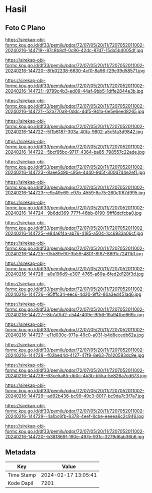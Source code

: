 # Hasil

## Foto C Plano

https://sirekap-obj-formc.kpu.go.id/df33/pemilu/pdpr/72/07/05/20/11/7207052011002-20240216-144719--97c8b8df-0c86-42dc-87d7-15da5b4005df.jpg

https://sirekap-obj-formc.kpu.go.id/df33/pemilu/pdpr/72/07/05/20/11/7207052011002-20240216-144720--8fb02238-6630-4cf0-8a96-f29e39d58571.jpg

https://sirekap-obj-formc.kpu.go.id/df33/pemilu/pdpr/72/07/05/20/11/7207052011002-20240216-144721--9799c4b3-ed09-44af-9bb5-1dffe2844e3b.jpg

https://sirekap-obj-formc.kpu.go.id/df33/pemilu/pdpr/72/07/05/20/11/7207052011002-20240216-144721--52a770a8-0ddc-4df5-941a-6e5e6eed8265.jpg

https://sirekap-obj-formc.kpu.go.id/df33/pemilu/pdpr/72/07/05/20/11/7207052011002-20240216-144722--5f1b6187-303a-40fa-9802-a5c5fa3d9842.jpg

https://sirekap-obj-formc.kpu.go.id/df33/pemilu/pdpr/72/07/05/20/11/7207052011002-20240216-144722--5bcf95bc-9717-4364-ba85-798557c22ade.jpg

https://sirekap-obj-formc.kpu.go.id/df33/pemilu/pdpr/72/07/05/20/11/7207052011002-20240216-144723--8aee549b-c95e-4d40-9d5f-300d744e2ef1.jpg

https://sirekap-obj-formc.kpu.go.id/df33/pemilu/pdpr/72/07/05/20/11/7207052011002-20240216-144723--e9c49e69-e97b-4559-8c75-260c1f67d995.jpg

https://sirekap-obj-formc.kpu.go.id/df33/pemilu/pdpr/72/07/05/20/11/7207052011002-20240216-144724--9b6dd369-777f-46bb-8190-9fff8dcfcba0.jpg

https://sirekap-obj-formc.kpu.go.id/df33/pemilu/pdpr/72/07/05/20/11/7207052011002-20240216-144725--e84a6f4a-ab76-4185-a504-1cc6933a06cf.jpg

https://sirekap-obj-formc.kpu.go.id/df33/pemilu/pdpr/72/07/05/20/11/7207052011002-20240216-144725--05b89e90-3b59-4801-8f87-8891c72411b1.jpg

https://sirekap-obj-formc.kpu.go.id/df33/pemilu/pdpr/72/07/05/20/11/7207052011002-20240216-144726--a0e196d9-e307-4765-a60a-6fed2d128f3d.jpg

https://sirekap-obj-formc.kpu.go.id/df33/pemilu/pdpr/72/07/05/20/11/7207052011002-20240216-144726--95fffc34-eec6-4d20-9ff2-80a3ed451ad6.jpg

https://sirekap-obj-formc.kpu.go.id/df33/pemilu/pdpr/72/07/05/20/11/7207052011002-20240216-144727--8b7a0fd2-c544-409e-9f56-19a94fbe669c.jpg

https://sirekap-obj-formc.kpu.go.id/df33/pemilu/pdpr/72/07/05/20/11/7207052011002-20240216-144727--e11d030c-971a-49c0-a031-b4d8ecedb62a.jpg

https://sirekap-obj-formc.kpu.go.id/df33/pemilu/pdpr/72/07/05/20/11/7207052011002-20240216-144728--f02bed4d-4127-47f8-8e63-7b120583dc9e.jpg

https://sirekap-obj-formc.kpu.go.id/df33/pemilu/pdpr/72/07/05/20/11/7207052011002-20240216-144728--63ce5a85-db0c-4b3b-b55a-5e826a7cd673.jpg

https://sirekap-obj-formc.kpu.go.id/df33/pemilu/pdpr/72/07/05/20/11/7207052011002-20240216-144729--ad92b436-bc99-49c3-8017-bc9da7c3f7a7.jpg

https://sirekap-obj-formc.kpu.go.id/df33/pemilu/pdpr/72/07/05/20/11/7207052011002-20240216-144729--4a1bc6fb-6378-4eef-8cbe-eeeea6c2c946.jpg

https://sirekap-obj-formc.kpu.go.id/df33/pemilu/pdpr/72/07/05/20/11/7207052011002-20240216-144720--b381869f-190e-497e-931c-3279d6ab36b6.jpg


## Metadata

| Key        | Value               |
| ---------- | ------------------- |
| Time Stamp | 2024-02-17 13:05:41 |
| Kode Dapil | 7201                |



